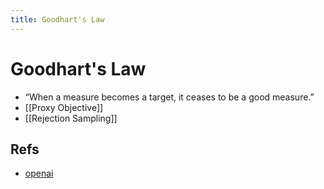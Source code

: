 ```yaml
---
title: Goodhart's Law
---
```


# Goodhart's Law
- “When a measure becomes a target, it ceases to be a good measure.”
- [[Proxy Objective]]
- [[Rejection Sampling]]

## Refs
- [openai](https://openai.com/blog/measuring-goodharts-law/)


























































